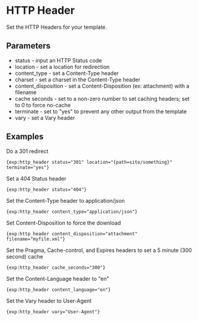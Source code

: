 # HTTP Header #

Set the HTTP Headers for your template.

## Parameters

* status - input an HTTP Status code
* location - set a location for redirection
* content_type - set a Content-Type header
* charset - set a charset in the Content-Type header
* content_disposition - set a Content-Disposition (ex: attachment) with a filename
* cache seconds - set to a non-zero number to set caching headers; set to 0 to force no-cache
* terminate - set to "yes" to prevent any other output from the template
* vary - set a Vary header

## Examples

Do a 301 redirect

	{exp:http_header status="301" location="{path=site/something}" terminate="yes"}

Set a 404 Status header

	{exp:http_header status="404"}

Set the Content-Type header to application/json

	{exp:http_header content_type="application/json"}

Set Content-Disposition to force the download

	{exp:http_header content_disposition="attachment" filename="myfile.xml"}

Set the Pragma, Cache-control, and Expires headers to set a 5 minute (300 second) cache

	{exp:http_header cache_seconds="300"}
	
Set the Content-Language header to "en"

	{exp:http_header content_language="en"}

Set the Vary header to User-Agent

	{exp:http_header vary="User-Agent"}
